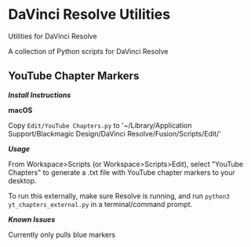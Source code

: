 # DaVinci Resolve Utilities
 Utilities for DaVinci Resolve

 A collection of Python scripts for DaVinci Resolve

## YouTube Chapter Markers

***Install Instructions***

**macOS**

Copy `Edit/YouTube Chapters.py` to '~/Library/Application Support/Blackmagic Design/DaVinci Resolve/Fusion/Scripts/Edit/'

***Usage***

From Workspace>Scripts (or Workspace>Scripts>Edit), select "YouTube Chapters" to generate a .txt file with YouTube chapter markers to your desktop.

To run this externally, make sure Resolve is running, and run `python3 yt_chapters_external.py` in a terminal/command prompt.

***Known Issues***

Currently only pulls blue markers